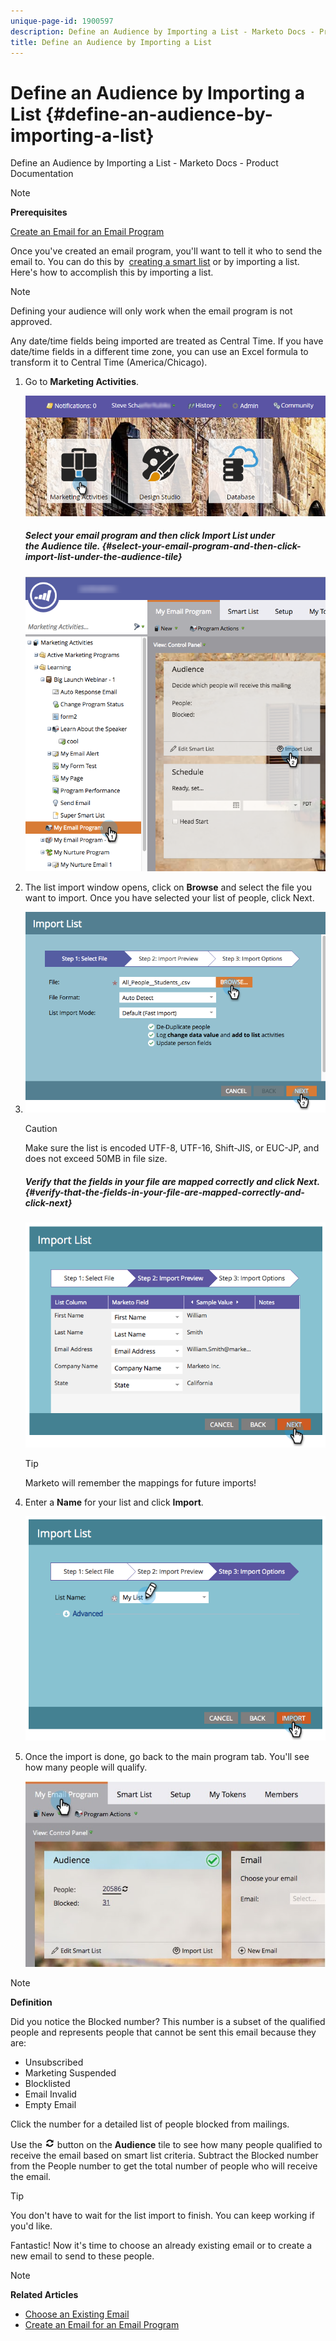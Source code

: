 ```yaml
---
unique-page-id: 1900597
description: Define an Audience by Importing a List - Marketo Docs - Product Documentation
title: Define an Audience by Importing a List
---
```


# Define an Audience by Importing a List {#define-an-audience-by-importing-a-list}

Define an Audience by Importing a List - Marketo Docs - Product Documentation

>[!NOTE]
>
>**Prerequisites**
>
>[Create an Email for an Email Program](../../../../product-docs/email-marketing/email-programs/email-program-actions/create-an-email-for-an-email-program.md)

Once you've created an email program, you'll want to tell it who to send the email to. You can do this by&nbsp; [creating a smart list](../../../../product-docs/core-marketo-concepts/smart-lists-and-static-lists/creating-a-smart-list/create-a-smart-list.md)&nbsp;or by importing a list. Here's how to accomplish this by importing a list. 

>[!NOTE]
>
>Defining your audience will only work when the email program is not approved.
>
>Any date/time fields being imported are treated as Central Time. If you have date/time fields in a different time zone, you can use an Excel formula to transform it to Central Time (America/Chicago).

1. Go to **Marketing Activities**.

   ![](assets/login-marketing-activities-1.png)

   ##### Select your email program and then click&nbsp;Import List&nbsp;under the&nbsp;Audience&nbsp;tile. {#select-your-email-program-and-then-click-import-list-under-the-audience-tile}

   ![](assets/importlist.png)

1. The list import window opens, click on **Browse** and select the file you want to import. Once you have selected your list of people, click Next.
1. ![](assets/importlist1.png)

   >[!CAUTION]
   >
   >Make sure the list is encoded UTF-8,&nbsp;UTF-16, Shift-JIS, or EUC-JP, and does not exceed 50MB in file size.

   ##### Verify that the fields in your file are mapped correctly and click Next. {#verify-that-the-fields-in-your-file-are-mapped-correctly-and-click-next}

   ![](assets/image2014-9-12-11-3a10-3a7.png)

   >[!TIP]
   >
   >Marketo will remember the mappings for future imports!

1. Enter a **Name** for your list and click **Import**.

   ![](assets/image2014-9-12-11-3a10-3a13.png)

1. Once the import is done, go back to the main program tab. You'll see how many people will qualify.

   ![](assets/myemailprogram-1.jpg)

>[!NOTE]
>
>**Definition**
>
>Did you notice the Blocked number? This number is a subset of the qualified people and represents people that cannot be sent this email because they are:
>
>* Unsubscribed
>* Marketing Suspended
>* Blocklisted
>* Email Invalid
>* Empty Email
>
>Click the number for a detailed list of people blocked from mailings.
>
>Use the ![--](assets/image2014-10-23-16-3a32-3a36-1.png) button on the **Audience** tile to see how many people qualified to receive the email based on smart list criteria. Subtract the Blocked number from the People number to get the total number of people who will receive the email.

>[!TIP]
>
>You don't have to wait for the list import to finish. You can keep working if you'd like.

Fantastic! Now it's time to choose an already existing email or to create a new email to send to these people. 

>[!NOTE]
>
>**Related Articles**
>
>* [Choose an Existing Email](../../../../product-docs/email-marketing/email-programs/email-program-actions/choose-an-existing-email.md)
>* [Create an Email for an Email Program](../../../../product-docs/email-marketing/email-programs/email-program-actions/create-an-email-for-an-email-program.md)
>


